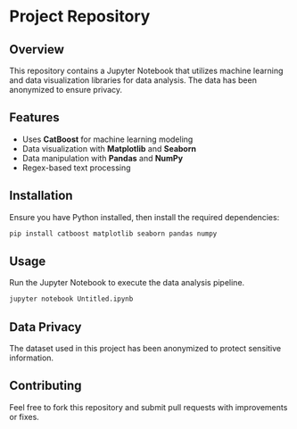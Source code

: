 # Project Repository

## Overview
This repository contains a Jupyter Notebook that utilizes machine learning and data visualization libraries for data analysis. The data has been anonymized to ensure privacy.

## Features
- Uses **CatBoost** for machine learning modeling
- Data visualization with **Matplotlib** and **Seaborn**
- Data manipulation with **Pandas** and **NumPy**
- Regex-based text processing

## Installation
Ensure you have Python installed, then install the required dependencies:
```bash
pip install catboost matplotlib seaborn pandas numpy
```

## Usage
Run the Jupyter Notebook to execute the data analysis pipeline.
```bash
jupyter notebook Untitled.ipynb
```

## Data Privacy
The dataset used in this project has been anonymized to protect sensitive information.

## Contributing
Feel free to fork this repository and submit pull requests with improvements or fixes.


